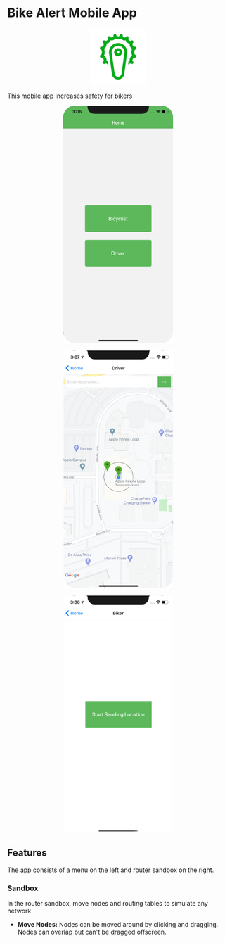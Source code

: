 # Bike Alert Mobile App

<p align="center"><img src="readmeFiles/appIcon.png?raw=true" /></p>

This mobile app increases safety for bikers

<p align="center"><img src="readmeFiles/mainPage.png?raw=true" /></p>
  <p align="center"><img src="readmeFiles/mapInit.png?raw=true" /></p>
  <p align="center"><img src="readmeFiles/bikerStartSending.png?raw=true" /></p>

## Features

The app consists of a menu on the left and router sandbox on the right. 

### Sandbox 
In the router sandbox, move nodes and routing tables to simulate any network.

* __Move Nodes:__ Nodes can be moved around by clicking and dragging. Nodes can overlap but can't be dragged offscreen.
